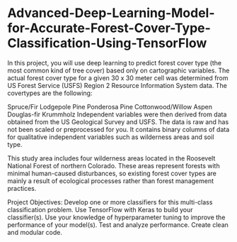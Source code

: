 # Advanced-Deep-Learning-Model-for-Accurate-Forest-Cover-Type-Classification-Using-TensorFlow
In this project, you will use deep learning to predict forest cover type (the most common kind of tree cover) based only on cartographic variables. The actual forest cover type for a given 30 x 30 meter cell was determined from US Forest Service (USFS) Region 2 Resource Information System data. The covertypes are the following:

Spruce/Fir
Lodgepole Pine
Ponderosa Pine
Cottonwood/Willow
Aspen
Douglas-fir
Krummholz
Independent variables were then derived from data obtained from the US Geological Survey and USFS. The data is raw and has not been scaled or preprocessed for you. It contains binary columns of data for qualitative independent variables such as wilderness areas and soil type.

This study area includes four wilderness areas located in the Roosevelt National Forest of northern Colorado. These areas represent forests with minimal human-caused disturbances, so existing forest cover types are mainly a result of ecological processes rather than forest management practices.

Project Objectives:
Develop one or more classifiers for this multi-class classification problem.
Use TensorFlow with Keras to build your classifier(s).
Use your knowledge of hyperparameter tuning to improve the performance of your model(s).
Test and analyze performance.
Create clean and modular code.
